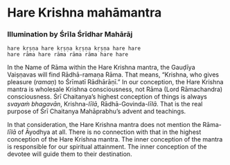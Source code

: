 # Hare Krishna mahāmantra

### Illumination by Śrīla Śrīdhar Mahārāj

    hare kṛṣṇa hare kṛṣṇa kṛṣṇa kṛṣṇa hare hare
    hare rāma hare rāma rāma rāma hare hare

In the Name of Rāma within the Hare Krishna mantra, the Gauḍīya Vaiṣṇavas will find Rādhā-ramaṇa Rāma. That means, “Krishna, who gives pleasure (*ramaṇ*) to Śrīmatī Rādhārāṇī.” In our conception, the Hare Krishna mantra is wholesale Krishna consciousness, not Rāma  (Lord  Rāmachandra)  consciousness.  Śrī  Chaitanya’s highest conception of things is always *svayaṁ bhagavān*, Krishna-*līlā*, Rādhā-Govinda-*līlā*. That is the real purpose of Śrī Chaitanya Mahāprabhu’s advent and teachings.

In that consideration, the Hare Krishna mantra does not mention the Rāma-*līlā* of Āyodhya at all. There is no connection with that in the highest conception of the Hare Krishna mantra.  The inner conception of the mantra is responsible for our spiritual attainment. The inner conception of the devotee will guide them to their destination.

